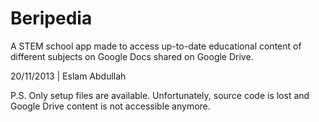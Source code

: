 # Beripedia

A STEM school app made to access up-to-date educational content of different subjects on Google Docs shared on Google Drive.

20/11/2013 | Eslam Abdullah

P.S. Only setup files are available. Unfortunately, source code is lost and Google Drive content is not accessible anymore.
